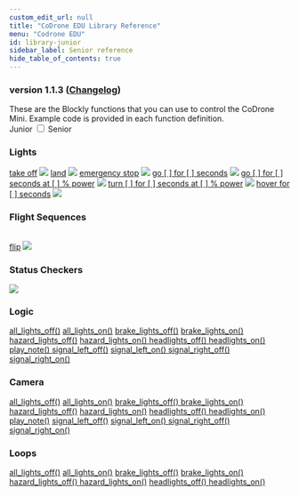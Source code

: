 ```yaml
---
custom_edit_url: null
title: "CoDrone EDU Library Reference"
menu: "Codrone EDU"
id: library-junior
sidebar_label: Senior reference
hide_table_of_contents: true
---
```

<h3 class="homeDocLandingVersion">version 1.1.3 (<a class="orange-link" href="/doc-v2/docs/codrone-mini/blockly/changelog">Changelog</a>)</h3>
These are the Blockly functions that you can use to control the CoDrone Mini. Example code is provided in each function definition.

<div class="center">
    <span class="label-toggle">Junior</span>
<label onClick={function hi(){if(document.getElementById("juniorSeniorSelector").checked){window.location.href = "/doc-v2/docs/codrone-mini/blockly/reference/library-senior"}}} class="switch">
 <input id="juniorSeniorSelector" type="checkbox" />
  <span class="slider round"></span> 
</label>   <span class="label-toggle">Senior</span>
</div>

<div class="boxLanding">
  <div class="parentContainer">
  <div class="box-reference-shadow">
  <h3>Lights</h3>
    <a href="https://robolinkinc.github.io/doc-v2/docs/codrone-edu/blockly/Junior/01-Flight-Commands/01-takeoff/">take off</a>
    <img src="/doc-v2/img/takeoff.png"></img>
    <a href="https://robolinkinc.github.io/doc-v2/docs/codrone-edu/blockly/Junior/01-Flight-Commands/02-land/">land</a>
      <img src="/doc-v2/img/land.png"></img>
    <a href="https://robolinkinc.github.io/doc-v2/docs/codrone-edu/blockly/Junior/01-Flight-Commands/03-emergency-stop/">emergency stop</a>
      <img src="/doc-v2/img/emergency_stop.png"></img>
    <a href="https://robolinkinc.github.io/doc-v2/docs/codrone-edu/blockly/Junior/01-Flight-Commands/05-go/"> go [ ] for [ ] seconds</a>
      <img src="/doc-v2/img/go_for_seconds.png"></img>
    <a href="https://robolinkinc.github.io/doc-v2/docs/codrone-edu/blockly/Junior/01-Flight-Commands/05-go/">go [ ] for [ ] seconds at [ ] % power</a>
      <img src="/doc-v2/img/go_for_seconds_at_power.png"></img>
    <a href="https://robolinkinc.github.io/doc-v2/docs/codrone-edu/blockly/Junior/01-Flight-Commands/06-turn-to/">turn [ ] for [ ] seconds at [ ] % power</a>
      <img src="/doc-v2/img/turn_for_seconds_at_power.png"></img>
    <a href="https://robolinkinc.github.io/doc-v2/docs/codrone-edu/blockly/Junior/01-Flight-Commands/04-hover/">hover for [ ] seconds</a>
      <img src="/doc-v2/img/hover.png"></img>  
  </div>
  </div>
  <div  class="parentContainer">
    <div class="box-reference-shadow">
    <h3> Flight Sequences</h3>
    <br />
    <div class="boxLandingColumn2">
	<a href="https://robolinkinc.github.io/doc-v2/docs/codrone-edu/blockly/Junior/02-Flight-Sequences/01-flip/">flip</a>
        <img src="/doc-v2/img/flip.png"></img>
    </div>
    </div>
  </div>
    <div  class="parentContainer">
     <div class="box-reference-shadow">
    <h3> Status Checkers</h3>
    <div class="boxLandingColumn2"> 
        <img src="/doc-v2/img/code_is_running.png"></img>
    </div>
    </div>
  </div>
</div>
<div class="boxLanding marginTop25">
 <div class="box-reference-shadow">
  <div class="parentContainer">
    <h3>Logic</h3>
    <a href="#">all_lights_off()</a>
    <a href="#">all_lights_on()</a>
    <a href="#">brake_lights_off()</a>
    <a href="#">brake_lights_on()</a>
    <a href="#">hazard_lights_off()</a>
    <a href="#">hazard_lights_on() </a>
    <a href="#">headlights_off() </a>
    <a href="#">headlights_on()</a>
    <a href="#">play_note() </a>
    <a href="#">signal_left_off()</a> 
    <a href="#">signal_left_on() </a>
    <a href="#">signal_right_off() </a>
    <a href="#">signal_right_on()</a>
  </div>
  </div>
  <div class="parentContainer">
   <div class="box-reference-shadow">
    <h3>Camera</h3>
    <a href="#">all_lights_off()</a>
    <a href="#">all_lights_on()</a>
    <a href="#">brake_lights_off() </a>
    <a href="#">brake_lights_on()</a>
    <a href="#">hazard_lights_off()</a>
    <a href="#">hazard_lights_on()</a>
    <a href="#">headlights_off() </a>
    <a href="#">headlights_on()</a>
    <a href="#">play_note()</a>
    <a href="#">signal_left_off()</a> 
    <a href="#">signal_left_on() </a>
    <a href="#">signal_right_off()</a>
    <a href="#">signal_right_on()</a>
  </div>
  </div>
  <div class="parentContainer">
   <div class="box-reference-shadow">
  <h3>Loops</h3>
    <a href="#">all_lights_off()</a> 
    <a href="#">all_lights_on()</a>
    <a href="#">brake_lights_off()</a>
    <a href="#">brake_lights_on()</a>
    <a href="#">hazard_lights_off() </a>
    <a href="#">hazard_lights_on()</a>
    <a href="#">headlights_off() </a>
    <a href="#">headlights_on()</a>
  </div>
  </div>
</div>
